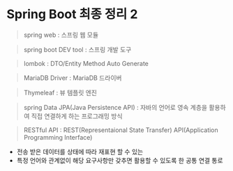 # Spring Boot 최종 정리 2

> spring web : 스프링 웹 모듈

> spring boot DEV tool : 스프링 개발 도구

> lombok : DTO/Entity Method Auto Generate

> MariaDB Driver : MariaDB 드라이버

> Thymeleaf : 뷰 템플릿 엔진

> spring Data JPA(Java Persistence API) : 자바의 언어로 영속 계층을 활용하여 직접 연결하게 하는 프로그래밍 방식

> RESTful API : REST(Representaional State Transfer) API(Application Programming Interface)
- 전송 받은 데이터를 상태에 따라 재표현 할 수 있는
- 특정 언어와 관계없이 해당 요구사항만 갖추면 활용할 수 있도록 한 공통 연결 통로
